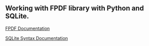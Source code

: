 ## Working with FPDF library with Python and SQLite.

[FPDF Documentation](https://www.fpdf.org/)

[SQLite Syntax Documentation](https://www.sqlite.org/lang.html)

